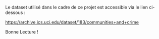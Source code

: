 Le dataset utilisé dans le cadre de ce projet est accessible via le lien ci-dessous : 

https://archive.ics.uci.edu/dataset/183/communities+and+crime

Bonne Lecture !
